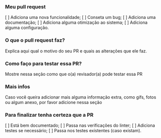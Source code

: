 ### Meu pull request

[ ] Adiciona uma nova funcionalidade;
[ ] Conseta um bug;
[ ] Adiciona uma documentação;
[ ] Adiciona alguma otimização ao sistema;
[ ] Adiciona alguma configuração.

### O que o pull request faz?

Explica aqui qual o motivo do seu PR e quais as alterações que ele faz.

### Como faço para testar essa PR?

Mostre nessa seção como que o(a) revisador(a) pode testar essa PR

### Mais infos

Caso você queira adicionar mais alguma informação extra, como gifs, fotos ou algum anexo, por favor adicione nessa seção

### Para finalizar tenha certeza que a PR

[ ] Está bem documentado;
[ ] Passa nas verificações do linter;
[ ] Adiciona testes se necessário;
[ ] Passa nos testes existentes (caso existam).




